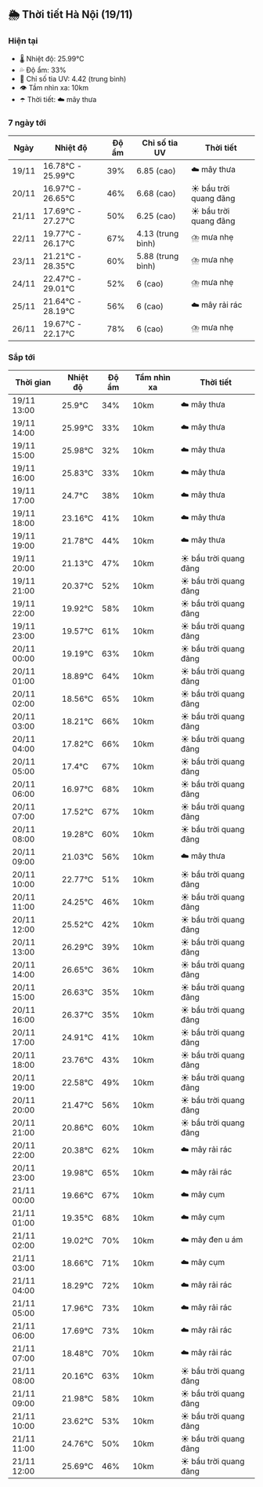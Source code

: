 ## 🌦️ Thời tiết Hà Nội (19/11)

### Hiện tại

- 🌡️ Nhiệt độ: 25.99℃
- 💦 Độ ẩm: 33%
- 🌟 Chỉ số tia UV: 4.42 (trung bình)
- 👁️ Tầm nhìn xa: 10km
- ☂️ Thời tiết: ☁️ mây thưa

### 7 ngày tới

| Ngày | Nhiệt độ | Độ ẩm | Chỉ số tia UV | Thời tiết |
| --- | --- | --- | --- | --- |
| 19/11 | 16.78℃ - 25.99℃ | 39% | 6.85 (cao) | ☁️ mây thưa |
| 20/11 | 16.97℃ - 26.65℃ | 46% | 6.68 (cao) | ☀️ bầu trời quang đãng |
| 21/11 | 17.69℃ - 27.27℃ | 50% | 6.25 (cao) | ☀️ bầu trời quang đãng |
| 22/11 | 19.77℃ - 26.17℃ | 67% | 4.13 (trung bình) | ⛈️ mưa nhẹ |
| 23/11 | 21.21℃ - 28.35℃ | 60% | 5.88 (trung bình) | ⛈️ mưa nhẹ |
| 24/11 | 22.47℃ - 29.01℃ | 52% | 6 (cao) | ⛈️ mưa nhẹ |
| 25/11 | 21.64℃ - 28.19℃ | 56% | 6 (cao) | ☁️ mây rải rác |
| 26/11 | 19.67℃ - 22.17℃ | 78% | 6 (cao) | ⛈️ mưa nhẹ |

### Sắp tới

| Thời gian | Nhiệt độ | Độ ẩm | Tầm nhìn xa | Thời tiết |
| --- | --- | --- | --- | --- |
| 19/11 13:00 | 25.9℃ | 34% | 10km | ☁️ mây thưa |
| 19/11 14:00 | 25.99℃ | 33% | 10km | ☁️ mây thưa |
| 19/11 15:00 | 25.98℃ | 32% | 10km | ☁️ mây thưa |
| 19/11 16:00 | 25.83℃ | 33% | 10km | ☁️ mây thưa |
| 19/11 17:00 | 24.7℃ | 38% | 10km | ☁️ mây thưa |
| 19/11 18:00 | 23.16℃ | 41% | 10km | ☁️ mây thưa |
| 19/11 19:00 | 21.78℃ | 44% | 10km | ☁️ mây thưa |
| 19/11 20:00 | 21.13℃ | 47% | 10km | ☀️ bầu trời quang đãng |
| 19/11 21:00 | 20.37℃ | 52% | 10km | ☀️ bầu trời quang đãng |
| 19/11 22:00 | 19.92℃ | 58% | 10km | ☀️ bầu trời quang đãng |
| 19/11 23:00 | 19.57℃ | 61% | 10km | ☀️ bầu trời quang đãng |
| 20/11 00:00 | 19.19℃ | 63% | 10km | ☀️ bầu trời quang đãng |
| 20/11 01:00 | 18.89℃ | 64% | 10km | ☀️ bầu trời quang đãng |
| 20/11 02:00 | 18.56℃ | 65% | 10km | ☀️ bầu trời quang đãng |
| 20/11 03:00 | 18.21℃ | 66% | 10km | ☀️ bầu trời quang đãng |
| 20/11 04:00 | 17.82℃ | 66% | 10km | ☀️ bầu trời quang đãng |
| 20/11 05:00 | 17.4℃ | 67% | 10km | ☀️ bầu trời quang đãng |
| 20/11 06:00 | 16.97℃ | 68% | 10km | ☀️ bầu trời quang đãng |
| 20/11 07:00 | 17.52℃ | 67% | 10km | ☀️ bầu trời quang đãng |
| 20/11 08:00 | 19.28℃ | 60% | 10km | ☀️ bầu trời quang đãng |
| 20/11 09:00 | 21.03℃ | 56% | 10km | ☁️ mây thưa |
| 20/11 10:00 | 22.77℃ | 51% | 10km | ☀️ bầu trời quang đãng |
| 20/11 11:00 | 24.25℃ | 46% | 10km | ☀️ bầu trời quang đãng |
| 20/11 12:00 | 25.52℃ | 42% | 10km | ☀️ bầu trời quang đãng |
| 20/11 13:00 | 26.29℃ | 39% | 10km | ☀️ bầu trời quang đãng |
| 20/11 14:00 | 26.65℃ | 36% | 10km | ☀️ bầu trời quang đãng |
| 20/11 15:00 | 26.63℃ | 35% | 10km | ☀️ bầu trời quang đãng |
| 20/11 16:00 | 26.37℃ | 35% | 10km | ☀️ bầu trời quang đãng |
| 20/11 17:00 | 24.91℃ | 41% | 10km | ☀️ bầu trời quang đãng |
| 20/11 18:00 | 23.76℃ | 43% | 10km | ☀️ bầu trời quang đãng |
| 20/11 19:00 | 22.58℃ | 49% | 10km | ☀️ bầu trời quang đãng |
| 20/11 20:00 | 21.47℃ | 56% | 10km | ☀️ bầu trời quang đãng |
| 20/11 21:00 | 20.86℃ | 60% | 10km | ☀️ bầu trời quang đãng |
| 20/11 22:00 | 20.38℃ | 62% | 10km | ☁️ mây rải rác |
| 20/11 23:00 | 19.98℃ | 65% | 10km | ☁️ mây rải rác |
| 21/11 00:00 | 19.66℃ | 67% | 10km | ☁️ mây cụm |
| 21/11 01:00 | 19.35℃ | 68% | 10km | ☁️ mây cụm |
| 21/11 02:00 | 19.02℃ | 70% | 10km | ☁️ mây đen u ám |
| 21/11 03:00 | 18.66℃ | 71% | 10km | ☁️ mây cụm |
| 21/11 04:00 | 18.29℃ | 72% | 10km | ☁️ mây rải rác |
| 21/11 05:00 | 17.96℃ | 73% | 10km | ☁️ mây rải rác |
| 21/11 06:00 | 17.69℃ | 73% | 10km | ☁️ mây rải rác |
| 21/11 07:00 | 18.48℃ | 70% | 10km | ☁️ mây rải rác |
| 21/11 08:00 | 20.16℃ | 63% | 10km | ☀️ bầu trời quang đãng |
| 21/11 09:00 | 21.98℃ | 58% | 10km | ☀️ bầu trời quang đãng |
| 21/11 10:00 | 23.62℃ | 53% | 10km | ☀️ bầu trời quang đãng |
| 21/11 11:00 | 24.76℃ | 50% | 10km | ☀️ bầu trời quang đãng |
| 21/11 12:00 | 25.69℃ | 46% | 10km | ☀️ bầu trời quang đãng |

